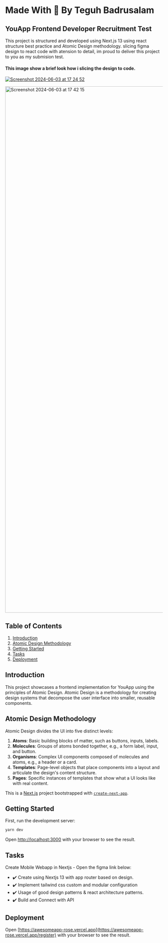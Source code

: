 
# Made With 💖 By Teguh Badrusalam 
## YouApp Frontend Developer Recruitment Test

This project is structured and developed using Next.js 13 using react structure best practice and Atomic Design methodology. slicing figma design to react code with atension to detail, im proud to deliver this project to you as my submision test.

#### This image show a brief look how i slicing the design to code.

[![Screenshot 2024-06-03 at 17 24 52](https://github.com/Teguh010/awesomeapp/assets/49009268/43e54a45-2d4d-40ac-8db7-6e9b2c08d37e)](https://www.canva.com/design/DAGHD9a5-Xs/bC2eAD6v0M8HW6Kd5pS0Eg/view?utm_content=DAGHD9a5-Xs&utm_campaign=designshare&utm_medium=link&utm_source=editor)

<img width="1680" alt="Screenshot 2024-06-03 at 17 42 15" src="https://github.com/Teguh010/awesomeapp/assets/49009268/02089adc-858b-4054-bbe9-b5d222a54de6">


## Table of Contents

1. [Introduction](#introduction)
2. [Atomic Design Methodology](#atomic-design-methodology)
3. [Getting Started](#getting-started)
4. [Tasks](#tasks)
5. [Deployment](#deployment)

## Introduction

This project showcases a frontend implementation for YouApp using the principles of Atomic Design. Atomic Design is a methodology for creating design systems that decompose the user interface into smaller, reusable components.

## Atomic Design Methodology

Atomic Design divides the UI into five distinct levels:

1. **Atoms**: Basic building blocks of matter, such as buttons, inputs, labels.
2. **Molecules**: Groups of atoms bonded together, e.g., a form label, input, and button.
3. **Organisms**: Complex UI components composed of molecules and atoms, e.g., a header or a card.
4. **Templates**: Page-level objects that place components into a layout and articulate the design's content structure.
5. **Pages**: Specific instances of templates that show what a UI looks like with real content.



This is a [Next.js](https://nextjs.org/) project bootstrapped with [`create-next-app`](https://github.com/vercel/next.js/tree/canary/packages/create-next-app).

## Getting Started

First, run the development server:

```bash
yarn dev
```

Open [http://localhost:3000](http://localhost:3000) with your browser to see the result.


## Tasks
Create Mobile Webapp in Nextjs - Open the figma link below:
- :heavy_check_mark: Create using Nextjs 13 with app router based on design.
- :heavy_check_mark: Implement tailwind css custom and modular configuration
- :heavy_check_mark: Usage of good design patterns & react architecture patterns.
- :heavy_check_mark: Build and Connect with API


## Deployment
Open [https://awesomeapp-rose.vercel.app](https://awesomeapp-rose.vercel.app/register) with your browser to see the result.
